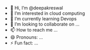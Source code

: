 - 👋 Hi, I’m @deepakreswal
- 👀 I’m interested in cloud computing 
- 🌱 I’m currently learning Devops 
- 💞️ I’m looking to collaborate on ...
- 📫 How to reach me ...
- 😄 Pronouns: ...
- ⚡ Fun fact: ...

<!---
deepakreswal/deepakreswal is a ✨ special ✨ repository because its `README.md` (this file) appears on your GitHub profile.
You can click the Preview link to take a look at your changes.
--->
